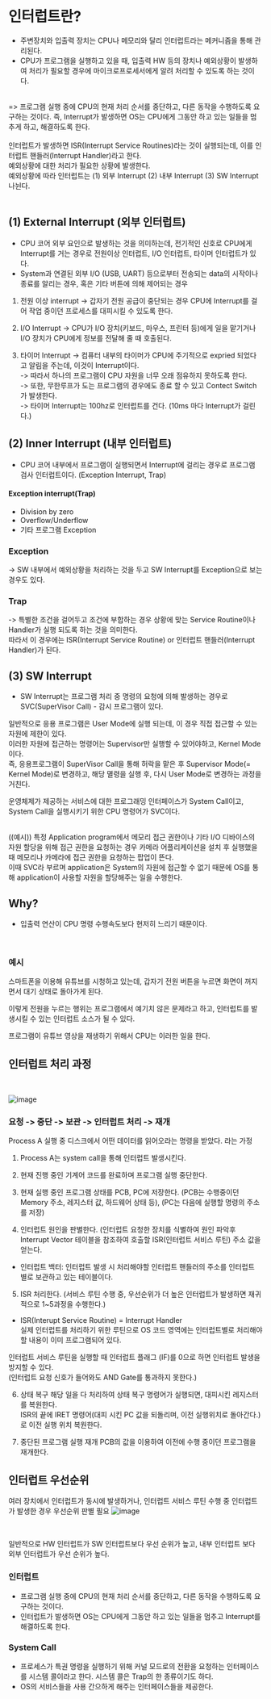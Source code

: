# 인터럽트란?
- 주변장치와 입출력 장치는 CPU나 메모리와 달리 인터럽트라는 메커니즘을 통해 관리된다. 
- CPU가 프로그램을 실행하고 있을 때, 입출력 HW 등의 장치나 예외상황이 발생하여 처리가 필요할 경우에 마이크로프로세서에게 알려 처리할 수 있도록 하는 것이다. 


</br>
=> 프로그램 실행 중에 CPU의 현재 처리 순서를 중단하고, 다른 동작을 수행하도록 요구하는 것이다. 즉, Interrupt가 발생하면 OS는 CPU에게 그동안 하고 있는 일들을 멈추게 하고, 해결하도록 한다. </br>

</br>
인터럽트가 발생하면 ISR(Interrupt Service Routines)라는 것이 실행되는데, 이를 인터럽트 핸들러(Interrupt Handler)라고 한다. </br>
예외상황에 대한 처리가 필요한 상황에 발생한다. </br>
예외상황에 따라 인터럽트는 (1) 외부 Interrupt (2) 내부 Interrupt (3) SW Interrupt 나뉜다. </br>

</br>

## (1) External Interrupt (외부 인터럽트)
- CPU 코어 외부 요인으로 발생하는 것을 의미하는데, 전기적인 신호로 CPU에게 Interrupt를 거는 경우로 전원이상 인터럽트, I/O 인터럽트, 타이머 인터럽트가 있다.
- System과 연결된 외부 I/O (USB, UART) 등으로부터 전송되는 data의 시작이나 종료를 알리는 경우, 혹은 기타 버튼에 의해 제어되는 경우 </br>

1. 전원 이상 interrupt
-> 갑자기 전원 공급이 중단되는 경우 CPU에 Interrupt를 걸어 작업 중이던 프로세스를 대피시킬 수 있도록 한다. </br>

2. I/O Interrupt
-> CPU가 I/O 장치(키보드, 마우스, 프린터 등)에게 일을 맡기거나 I/O 장치가 CPU에게 정보를 전달해 줄 때 호출된다. 

3. 타이머 Interrupt 
-> 컴퓨터 내부의 타이머가 CPU에 주기적으로 expried 되었다고 알림을 주는데, 이것이 Interrupt이다. </br>
-> 따라서 하나의 프로그램이 CPU 자원을 너무 오래 점유하지 못하도록 한다. </br>
-> 또한, 무한루프가 도는 프로그램의 경우에도 종료 할 수 있고 Contect Switch가 발생한다. </br>
-> 타이머 Interrupt는 100hz로 인터럽트를 건다. (10ms 마다 Interrupt가 걸린다.) </br>

## (2) Inner Interrupt (내부 인터럽트)
- CPU 코어 내부에서 프로그램이 실행되면서 Interrupt에 걸리는 경우로 프로그램 검사 인터럽트이다. (Exception Interrupt, Trap)
#### Exception interrupt(Trap) 
- Division by zero
- Overflow/Underflow
- 기타 프로그램 Exception

### Exception 
-> SW 내부에서 예외상황을 처리하는 것을 두고 SW Interrupt를 Exception으로 보는 경우도 있다.

### Trap 
-> 특별한 조건을 걸어두고 조건에 부합하는 경우 상황에 맞는 Service Routine이나 Handler가 실행 되도록 하는 것을 의미한다. </br>
따라서 이 경우에는 ISR(Interrupt Service Routine) or 인터럽트 핸들러(Interrupt Handler)가 된다. </br>


## (3) SW Interrupt 
- SW Interrupt는 프로그램 처리 중 명령의 요청에 의해 발생하는 경우로 SVC(SuperVisor Call) - 감시 프로그램이 있다. </br>

일반적으로 응용 프로그램은 User Mode에 실행 되는데, 이 경우 직접 접근할 수 있는 자원에 제한이 있다. </br>
이러한 자원에 접근하는 명령어는 Supervisor만 실행할 수 있어야하고, Kernel Mode이다. </br>
즉, 응용프로그램이 SuperVisor Call을 통해 허락을 맡은 후 Supervisor Mode(= Kernel Mode)로 변경하고, 해당 멸령을 실행 후, 다시 User Mode로 변경하는 과정을 거친다. </br>

운영체제가 제공하는 서비스에 대한 프로그래밍 인터페이스가 System Call이고, System Call을 실행시키기 위한 CPU 명령어가 SVC이다. 

</br> ((예시))
특정 Application program에서 메모리 접근 권한이나 기타 I/O 디바이스의 자원 할당을 위해 접근 권한을 요청하는 경우 카메라 어플리케이션을 설치 후 실행했을 때 메모리나 카메라에 접근 권한을 요청하는 팝업이 뜬다. </br>
이때 SVC라 부르며 application은 System의 자원에 접근할 수 없기 때문에 OS를 통해 application이 사용할 자원을 할당해주는 일을 수행한다. 


## Why?
- 입출력 연산이 CPU 명령 수행속도보다 현저히 느리기 때문이다. 

</br>

### 예시 
스마트폰을 이용해 유튜브를 시청하고 있는데, 갑자기 전원 버튼을 누르면 화면이 꺼지면서 대기 상태로 돌아가게 된다. </br>

이렇게 전원을 누르는 행위는 프로그램에서 예기치 않은 문제라고 하고, 인터럽트를 발생시킬 수 있는 인터럽트 소스가 될 수 있다. </br>

프로그램이 유튜브 영상을 재생하기 위해서 CPU는 이러한 일을 한다. </br>



## 인터럽트 처리 과정

</br>

![image](https://user-images.githubusercontent.com/58407737/223398119-e786d1cd-0c9d-4b58-a73b-8bdba39dc014.png)

### 요청 -> 중단 -> 보관 -> 인터럽트 처리 -> 재개

Process A 실행 중 디스크에서 어떤 데이터를 읽어오라는 명령을 받았다. 라는 가정

1. Process A는 system call을 통해 인터럽트 발생시킨다. 

2. 현재 진행 중인 기계어 코드를 완료하며 프로그램 실행 중단한다. 

3. 현재 실행 중인 프로그램 상태를 PCB, PC에 저장한다.
(PCB는 수행중이던 Memory 주소, 레지스터 값, 하드웨어 상태 등), (PC는 다음에 실행할 명령의 주소를 저장)

4. 인터럽트 원인을 판별한다.
(인터럽트 요청한 장치를 식별하여 원인 파악후 Interrupt Vector 테이블을 참조하여 호출할 ISR(인터럽트 서비스 루틴) 주소 값을 얻는다. </br>

* 인터럽트 백터: 인터럽트 발생 시 처리해야할 인터럽트 핸들러의 주소를 인터럽트 별로 보관하고 있는 테이블이다. 

5. ISR 처리한다.
(서비스 루틴 수행 중, 우선순위가 더 높은 인터럽트가 발생하면 재귀적으로 1~5과정을 수행한다.) </br>

* ISR(Interupt Service Routine) = Interrupt Handler </br>
실제 인터럽트를 처리하기 위한 루틴으로 OS 코드 영역에는 인터럽트별로 처리해야할 내용이 이미 프로그램되어 있다. </br>

인터럽트 서비스 루틴을 실행할 때 인터럽트 플래그 (IF)를 0으로 하면 인터럽트 발생을 방지할 수 있다. </br>
(인터럽트 요청 신호가 들어와도 AND Gate를 통과하지 못한다.) </br>

6. 상태 복구
해당 일을 다 처리하여 상태 복구 명령어가 실행되면, 대피시킨 레지스터를 복원한다. </br>
ISR의 끝에 IRET 명령어(대피 시킨 PC 값을 되돌리며, 이전 실행위치로 돌아간다.)로 이전 실행 위치 복원한다. </br>

7. 중단된 프로그램 실행 재개
PCB의 값을 이용하여 이전에 수행 중이던 프로그램을 재개한다. 


## 인터럽트 우선순위
여러 장치에서 인터럽트가 동시에 발생하거나, 인터럽트 서비스 루틴 수행 중 인터럽트가 발생한 경우 우선순위 판별 필요
![image](https://user-images.githubusercontent.com/58407737/223398462-ca1195cf-a954-44b8-b986-ad98114559d4.png)

</br>

일반적으로 HW 인터럽트가 SW 인터럽트보다 우선 순위가 높고, 내부 인터럽트 보다 외부 인터럽트가 우선 순위가 높다. </br>


### 인터럽트 
* 프로그램 실행 중에 CPU의 현재 처리 순서를 중단하고, 다른 동작을 수행하도록 요구하는 것이다.
* 인터럽트가 발생하면 OS는 CPU에게 그동안 하고 있는 일들을 멈추고 Interrupt를 해결하도록 한다.

### System Call
* 프로세스가 특권 명령을 실행하기 위해 커널 모드로의 전환을 요청하는 인터페이스를 시스템 콜이라고 한다. 시스템 콜은 Trap의 한 종류이기도 하다.
* OS의 서비스들을 사용 간으하게 해주는 인터페이스들을 제공한다. 
